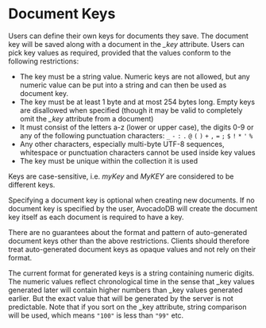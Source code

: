 Document Keys
=============

Users can define their own keys for documents they save. The document key will
be saved along with a document in the *_key* attribute. Users can pick key
values as required, provided that the values conform to the following
restrictions:

* The key must be a string value. Numeric keys are not allowed, but any numeric
  value can be put into a string and can then be used as document key.
* The key must be at least 1 byte and at most 254 bytes long. Empty keys are 
  disallowed when specified (though it may be valid to completely omit the
  *_key* attribute from a document)
* It must consist of the letters a-z (lower or upper case), the digits 0-9
  or any of the following punctuation characters:
  `_` `-` `:` `.` `@` `(` `)` `+` `,` `=` `;` `$` `!` `*` `'` `%` 
* Any other characters, especially multi-byte UTF-8 sequences, whitespace or 
  punctuation characters cannot be used inside key values
* The key must be unique within the collection it is used

Keys are case-sensitive, i.e. *myKey* and *MyKEY* are considered to be
different keys.

Specifying a document key is optional when creating new documents. If no
document key is specified by the user, AvocadoDB will create the document key
itself as each document is required to have a key.

There are no guarantees about the format and pattern of auto-generated document
keys other than the above restrictions. Clients should therefore treat
auto-generated document keys as opaque values and not rely on their format.

The current format for generated keys is a string containing numeric digits.
The numeric values reflect chronological time in the sense that _key values
generated later will contain higher numbers than _key values generated earlier.
But the exact value that will be generated by the server is not predictable.
Note that if you sort on the _key attribute, string comparison will be used,
which means `"100"` is less than `"99"` etc.
